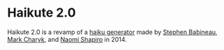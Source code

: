 # Haikute 2.0

Haikute 2.0 is a revamp of a [haiku generator](https://github.com/markcharyk/Haikute) made by [Stephen Babineau](https://github.com/sbabineau), [Mark Charyk](https://github.com/markcharyk), and [Naomi Shapiro](https://github.com/tsnaomi) in 2014.
